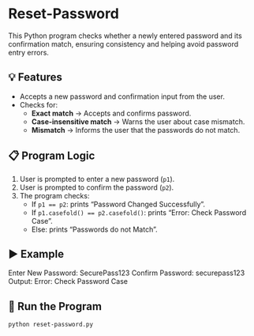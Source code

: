 # Reset-Password

This Python program checks whether a newly entered password and its confirmation match, ensuring consistency and helping avoid password entry errors.

## 💡 Features

- Accepts a new password and confirmation input from the user.
- Checks for:
  - **Exact match** → Accepts and confirms password.
  - **Case-insensitive match** → Warns the user about case mismatch.
  - **Mismatch** → Informs the user that the passwords do not match.

## 📋 Program Logic

1. User is prompted to enter a new password (`p1`).
2. User is prompted to confirm the password (`p2`).
3. The program checks:
   - If `p1 == p2`: prints “Password Changed Successfully”.
   - If `p1.casefold() == p2.casefold()`: prints “Error: Check Password Case”.
   - Else: prints “Passwords do not Match”.

## ▶️ Example

Enter New Password: SecurePass123
Confirm Password: securepass123
Output: Error: Check Password Case


## 🧪 Run the Program

```bash
python reset-password.py


